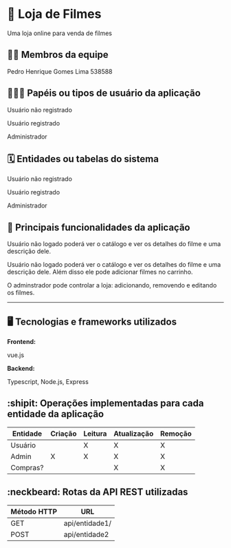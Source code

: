 # :checkered_flag:  Loja de Filmes
Uma loja online para venda de filmes


## :technologist: Membros da equipe

Pedro Henrique Gomes Lima 538588

## :people_holding_hands: Papéis ou tipos de usuário da aplicação

Usuário não registrado

Usuário registrado

Administrador

## :spiral_calendar: Entidades ou tabelas do sistema

Usuário não registrado

Usuário registrado

Administrador

## :triangular_flag_on_post:	 Principais funcionalidades da aplicação

Usuário não logado poderá ver o catálogo e ver os detalhes do filme e uma descrição dele.

Usuário não logado poderá ver o catálogo e ver os detalhes do filme e uma descrição dele. Além disso
ele pode adicionar filmes no carrinho. 

O adminstrador pode controlar a loja: adicionando, removendo e editando os filmes.


----

## :desktop_computer: Tecnologias e frameworks utilizados

**Frontend:**

vue.js

**Backend:**

Typescript, Node.js, Express


## :shipit: Operações implementadas para cada entidade da aplicação


| Entidade| Criação | Leitura | Atualização | Remoção |
| --- | --- | --- | --- | --- |
| Usuário |  |  X  | X | X |
| Admin | X | X |  X | X |
| Compras? |  |   | X | X |


## :neckbeard: Rotas da API REST utilizadas

| Método HTTP | URL |
| --- | --- |
| GET | api/entidade1/|
| POST | api/entidade2 |

